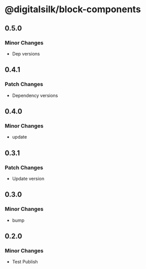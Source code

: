# @digitalsilk/block-components

## 0.5.0

### Minor Changes

- Dep versions

## 0.4.1

### Patch Changes

- Dependency versions

## 0.4.0

### Minor Changes

- update

## 0.3.1

### Patch Changes

- Update version

## 0.3.0

### Minor Changes

- bump

## 0.2.0

### Minor Changes

- Test Publish
